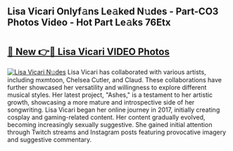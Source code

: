 ## Lisa Vicari Onlyf𝚊ns Le𝚊ked N𝚞des - Part-CO3 Photos Video - Hot Part Le𝚊ks 76Etx

# <h2><a href="http://ab40166.deff.icu/?id=Lisa+Vicari">🔗 New 👉🔴 Lisa Vicari VIDEO Photos</a></h2>

[![Lisa Vicari N𝚞des](https://i.imgur.com/rIISA9y.gif)](http://ab40166.deff.icu/?id=Lisa+Vicari)
Lisa Vicari has collaborated with various artists, including mxmtoon, Chelsea Cutler, and Claud. These collaborations have further showcased her versatility and willingness to explore different musical styles. Her latest project, "Ashes," is a testament to her artistic growth, showcasing a more mature and introspective side of her songwriting. Lisa Vicari began her online journey in 2017, initially creating cosplay and gaming-related content. Her content gradually evolved, becoming increasingly sexually suggestive. She gained initial attention through Twitch streams and Instagram posts featuring provocative imagery and suggestive commentary.
